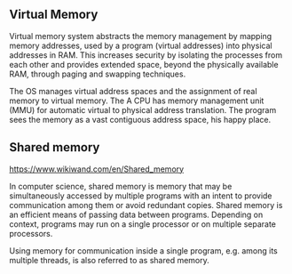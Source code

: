 

## Virtual Memory
Virtual memory system abstracts the memory management by mapping memory addresses, used by a program (virtual addresses) into physical addresses in RAM. This increases security by isolating the processes from each other and provides extended space, beyond the physically available RAM, through paging and swapping techniques.

The OS manages virtual address spaces and the assignment of real memory to virtual memory. The A CPU has memory management unit (MMU) for automatic virtual to physical address translation. The program sees the memory as a vast contiguous address space, his happy place.


## Shared memory
https://www.wikiwand.com/en/Shared_memory

In computer science, shared memory is memory that may be simultaneously accessed by multiple programs with an intent to provide communication among them or avoid redundant copies. Shared memory is an efficient means of passing data between programs. Depending on context, programs may run on a single processor or on multiple separate processors.

Using memory for communication inside a single program, e.g. among its multiple threads, is also referred to as shared memory.
